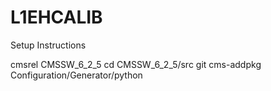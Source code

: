 L1EHCALIB
=========
Setup Instructions 

cmsrel CMSSW_6_2_5
cd CMSSW_6_2_5/src
git cms-addpkg Configuration/Generator/python
